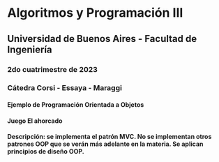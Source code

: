 # Algoritmos y Programación III
## Universidad de Buenos Aires - Facultad de Ingeniería
### 2do cuatrimestre de 2023
### Cátedra Corsi - Essaya - Maraggi

#### Ejemplo de Programación Orientada a Objetos
#### Juego El ahorcado

#### Descripción: se implementa el patrón MVC. No se implementan otros patrones OOP que se verán más adelante en la materia. Se aplican principios de diseño OOP.

